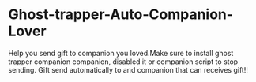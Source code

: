 # Ghost-trapper-Auto-Companion-Lover
Help you send gift to companion you loved.Make sure to install ghost trapper companion companion, disabled it or companion script to stop sending. Gift send automatically to and companion that can receives gift!!

